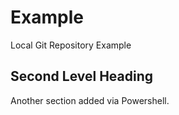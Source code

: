 # Example

Local Git Repository Example

## Second Level Heading

Another section added via Powershell.